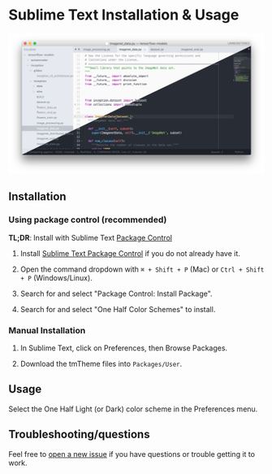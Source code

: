 # Sublime Text Installation & Usage

![screenshot: sublimetext](../screenshots/sublimetext.png)


## Installation
### Using package control (recommended)
__TL;DR__: Install with Sublime Text [Package Control](https://packagecontrol.io/packages/One%20Half%20Color%20Schemes)

1. Install [Sublime Text Package Control](https://packagecontrol.io/installation) if you do not already have it.

2. Open the command dropdown with `⌘ + Shift + P` (Mac) or `Ctrl + Shift + P` (Windows/Linux).

3. Search for and select "Package Control: Install Package".

4. Search for and select "One Half Color Schemes" to install.


### Manual Installation
1. In Sublime Text, click on Preferences, then Browse Packages.

2. Download the tmTheme files into `Packages/User`.


## Usage
Select the One Half Light (or Dark) color scheme in the Preferences menu.


## Troubleshooting/questions
Feel free to [open a new issue](https://github.com/sonph/onehalf/issues/new)
if you have questions or trouble getting it to work.